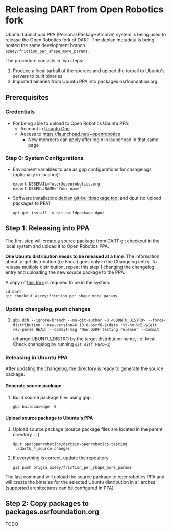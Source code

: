 # Releasing DART from Open Robotics fork

Ubuntu Launchpad PPA (Personal Package Archive) system is being used to release
the Open Robotics fork of DART. The debian metadata is being hosted the same
development branch `azeey/friction_per_shape_more_params`.

The procedure consists in two steps:

  1. Produce a local tarball of the sources and upload the tarball to Ubuntu's
     servers to built binaries
  1. Imported binaries from Ubuntu PPA into packages.osrfoundation.org

## Prerequisites

### Credentials

  * For being able to upload to Open Robotics Ubuntu PPA:
     * Account in [Ubuntu One](https://login.ubuntu.com/)
     * Access to https://launchpad.net/~openrobotics
       * New members can apply after login in launchpad in that same page

### Step 0: System Configurations

  * Enviroment variables to use as gbp configurations for changelogs
    (optionally in .bashrc):
    ```
    export DEBEMAIL="user@openrobotics.org
    export DEBFULLNAME="Your name"
    ```

  * Software installation: [debian git-buildpackage
    tool](https://wiki.debian.org/PackagingWithGit) and dput (to upload
    packages to PPA)
    ```
    apt-get install -y git-buildpackage dput
    ```

## Step 1: Releasing into PPA

The first step will create a source package from DART git checkout in the local
system and upload it to Open Robotics PPA.

**One Ubuntu distribution needs to be released at a time**. The information
about target distribution (i.e Focal) goes only in the Changelog entry. To
release multiple distribution, repeat this step 1 changing the changelog entry
and uploading the new source package to the PPA.

A copy of [this fork](https://github.com/ignition-forks/dart) is required to be in the system.

```
cd dart
git checkout azeey/friction_per_shape_more_params
```

### Update changelog, push changes

 1. ```
    gbp dch --ignore-branch --no-git-author -D <UBUNTU_DISTRO> --force-distribution --new-version=6.10.0~osrf6~$(date +%Y-%m-%d)~$(git rev-parse HEAD) --commit-msg 'New OSRF testing release' --commit
    ```
    (change UBUNTU_DISTRO by the target distribution name, i.e: focal. Check changelog by running `git diff HEAD~1`)

### Releasing in Ubuntu PPA

After updating the changelog, the directory is ready to generate the source package.

#### Generate source package

 1. Build source package files using gbp
    ```
    gbp buildpackage -S
    ```

#### Upload source package to Ubuntu's PPA

 1. Upload source package (source package files are located in the parent directory `..`)
    ```
    dput ppa:openrobotics/dartsim-openrobotics-testing ../dart6_*_source.changes`
    ```

 1. If everything is correct, update the repository
    ```
    git push origin azeey/friction_per_shape_more_params
    ```

The last command will upload the source package to openrobotics PPA and will create the binaries
for the selected Ubuntu distribution in all arches (supported architectures can be configured in PPA)

## Step 2: Copy packages to packages.osrfoundation.org

TODO
